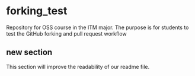 # forking_test
Repository for OSS course in the ITM major. The purpose is for students to test the GitHub forking and pull request workflow

## new section

This section will improve the readability of our readme file.